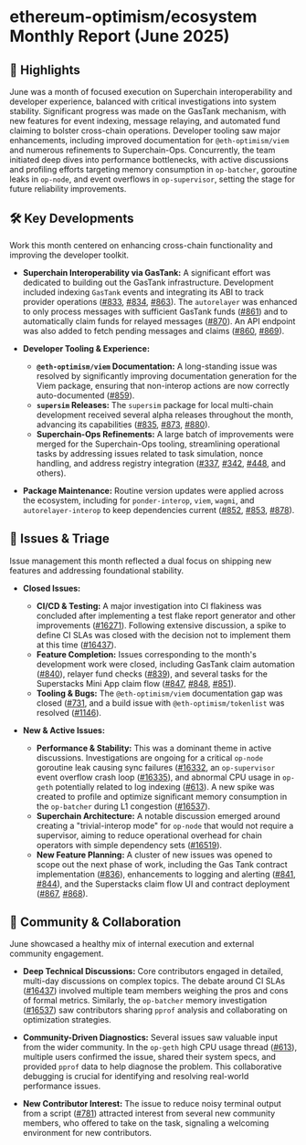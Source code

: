 # ethereum-optimism/ecosystem Monthly Report (June 2025)

## 🚀 Highlights
June was a month of focused execution on Superchain interoperability and developer experience, balanced with critical investigations into system stability. Significant progress was made on the GasTank mechanism, with new features for event indexing, message relaying, and automated fund claiming to bolster cross-chain operations. Developer tooling saw major enhancements, including improved documentation for `@eth-optimism/viem` and numerous refinements to Superchain-Ops. Concurrently, the team initiated deep dives into performance bottlenecks, with active discussions and profiling efforts targeting memory consumption in `op-batcher`, goroutine leaks in `op-node`, and event overflows in `op-supervisor`, setting the stage for future reliability improvements.

## 🛠️ Key Developments
Work this month centered on enhancing cross-chain functionality and improving the developer toolkit.

- **Superchain Interoperability via GasTank:** A significant effort was dedicated to building out the GasTank infrastructure. Development included indexing `GasTank` events and integrating its ABI to track provider operations ([#833](https://github.com/ethereum-optimism/ecosystem/pull/833), [#834](https://github.com/ethereum-optimism/ecosystem/pull/834), [#863](https://github.com/ethereum-optimism/ecosystem/pull/863)). The `autorelayer` was enhanced to only process messages with sufficient GasTank funds ([#861](https://github.com/ethereum-optimism/ecosystem/pull/861)) and to automatically claim funds for relayed messages ([#870](https://github.com/ethereum-optimism/ecosystem/pull/870)). An API endpoint was also added to fetch pending messages and claims ([#860](https://github.com/ethereum-optimism/ecosystem/pull/860), [#869](https://github.com/ethereum-optimism/ecosystem/pull/869)).

- **Developer Tooling & Experience:**
    - **`@eth-optimism/viem` Documentation:** A long-standing issue was resolved by significantly improving documentation generation for the Viem package, ensuring that non-interop actions are now correctly auto-documented ([#859](https://github.com/ethereum-optimism/ecosystem/pull/859)).
    - **`supersim` Releases:** The `supersim` package for local multi-chain development received several alpha releases throughout the month, advancing its capabilities ([#835](https://github.com/ethereum-optimism/ecosystem/pull/835), [#873](https://github.com/ethereum-optimism/ecosystem/pull/873), [#880](https://github.com/ethereum-optimism/ecosystem/pull/880)).
    - **Superchain-Ops Refinements:** A large batch of improvements were merged for the Superchain-Ops tooling, streamlining operational tasks by addressing issues related to task simulation, nonce handling, and address registry integration ([#337](https://github.com/ethereum-optimism/ecosystem/pull/337), [#342](https://github.com/ethereum-optimism/ecosystem/pull/342), [#448](https://github.com/ethereum-optimism/ecosystem/pull/448), and others).

- **Package Maintenance:** Routine version updates were applied across the ecosystem, including for `ponder-interop`, `viem`, `wagmi`, and `autorelayer-interop` to keep dependencies current ([#852](https://github.com/ethereum-optimism/ecosystem/pull/852), [#853](https://github.com/ethereum-optimism/ecosystem/pull/853), [#878](https://github.com/ethereum-optimism/ecosystem/pull/878)).

## 🐛 Issues & Triage
Issue management this month reflected a dual focus on shipping new features and addressing foundational stability.

- **Closed Issues:**
    - **CI/CD & Testing:** A major investigation into CI flakiness was concluded after implementing a test flake report generator and other improvements ([#16271](https://github.com/ethereum-optimism/ecosystem/issues/16271)). Following extensive discussion, a spike to define CI SLAs was closed with the decision not to implement them at this time ([#16437](https://github.com/ethereum-optimism/ecosystem/issues/16437)).
    - **Feature Completion:** Issues corresponding to the month's development work were closed, including GasTank claim automation ([#840](https://github.com/ethereum-optimism/ecosystem/issues/840)), relayer fund checks ([#839](https://github.com/ethereum-optimism/ecosystem/issues/839)), and several tasks for the Superstacks Mini App claim flow ([#847](https://github.com/ethereum-optimism/ecosystem/issues/847), [#848](https://github.com/ethereum-optimism/ecosystem/issues/848), [#851](https://github.com/ethereum-optimism/ecosystem/issues/851)).
    - **Tooling & Bugs:** The `@eth-optimism/viem` documentation gap was closed ([#731](https://github.com/ethereum-optimism/ecosystem/issues/731]), and a build issue with `@eth-optimism/tokenlist` was resolved ([#1146](https://github.com/ethereum-optimism/ecosystem/issues/1146)).

- **New & Active Issues:**
    - **Performance & Stability:** This was a dominant theme in active discussions. Investigations are ongoing for a critical `op-node` goroutine leak causing sync failures ([#16332](https://github.com/ethereum-optimism/ecosystem/issues/16332]), an `op-supervisor` event overflow crash loop ([#16335](https://github.com/ethereum-optimism/ecosystem/issues/16335)), and abnormal CPU usage in `op-geth` potentially related to log indexing ([#613](https://github.com/ethereum-optimism/ecosystem/issues/613)). A new spike was created to profile and optimize significant memory consumption in the `op-batcher` during L1 congestion ([#16537](https://github.com/ethereum-optimism/ecosystem/issues/16537)).
    - **Superchain Architecture:** A notable discussion emerged around creating a "trivial-interop mode" for `op-node` that would not require a supervisor, aiming to reduce operational overhead for chain operators with simple dependency sets ([#16519](https://github.com/ethereum-optimism/ecosystem/issues/16519)).
    - **New Feature Planning:** A cluster of new issues was opened to scope out the next phase of work, including the Gas Tank contract implementation ([#836](https://github.com/ethereum-optimism/ecosystem/issues/836)), enhancements to logging and alerting ([#841](https://github.com/ethereum-optimism/ecosystem/issues/841), [#844](https://github.com/ethereum-optimism/ecosystem/issues/844)), and the Superstacks claim flow UI and contract deployment ([#867](https://github.com/ethereum-optimism/ecosystem/issues/867), [#868](https://github.com/ethereum-optimism/ecosystem/issues/868)).

## 💬 Community & Collaboration
June showcased a healthy mix of internal execution and external community engagement.

- **Deep Technical Discussions:** Core contributors engaged in detailed, multi-day discussions on complex topics. The debate around CI SLAs ([#16437](https://github.com/ethereum-optimism/ecosystem/issues/16437)) involved multiple team members weighing the pros and cons of formal metrics. Similarly, the `op-batcher` memory investigation ([#16537](https://github.com/ethereum-optimism/ecosystem/issues/16537)) saw contributors sharing `pprof` analysis and collaborating on optimization strategies.

- **Community-Driven Diagnostics:** Several issues saw valuable input from the wider community. In the `op-geth` high CPU usage thread ([#613](https://github.com/ethereum-optimism/ecosystem/issues/613)), multiple users confirmed the issue, shared their system specs, and provided `pprof` data to help diagnose the problem. This collaborative debugging is crucial for identifying and resolving real-world performance issues.

- **New Contributor Interest:** The issue to reduce noisy terminal output from a script ([#781](https://github.com/ethereum-optimism/ecosystem/issues/781)) attracted interest from several new community members, who offered to take on the task, signaling a welcoming environment for new contributors.